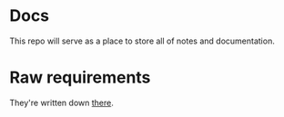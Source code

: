 # Docs

This repo will serve as a place to store all of notes and documentation.

# Raw requirements

They're written down [there](./docs/raw-requirements.md).
